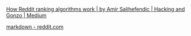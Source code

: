 
[How Reddit ranking algorithms work | by Amir Salihefendic | Hacking and Gonzo | Medium](https://medium.com/hacking-and-gonzo/how-reddit-ranking-algorithms-work-ef111e33d0d9)

[markdown - reddit.com](https://old.reddit.com/wiki/markdown)
